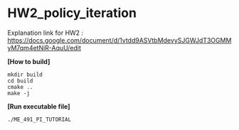 HW2_policy_iteration
===================
Explanation link for HW2 : https://docs.google.com/document/d/1vtdd9ASVtbMdevySJGWJdT3OGMMyM7qm4etNiR-AquU/edit


**[How to build]**

```
mkdir build
cd build
cmake ..
make -j
```


**[Run executable file]**

```
./ME_491_PI_TUTORIAL
```

